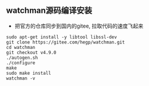 ## watchman源码编译安装

* 把官方的仓库同步到国内的gitee, 拉取代码的速度飞起来
```
sudo apt-get install -y libtool libssl-dev
git clone https://gitee.com/hegp/watchman.git
cd watchman
git checkout v4.9.0
./autogen.sh
./configure
make
sudo make install
watchman -v
```
